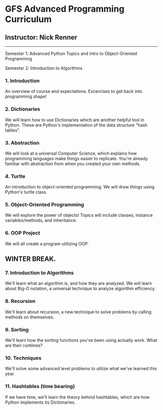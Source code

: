 # GFS Advanced Programming Curriculum
## Instructor: Nick Renner
---


Semester 1: Advanced Python Topics and intro to Object-Oriented Programming

Semester 2: Introduction to Algorithms

### 1. Introduction

An overview of course and expectations. Excercises to get back into programming shape!

### 2. Dictionaries

We will learn how to use Dictionaries which are another helpful tool in Python. These are Python's implementation of the data structure "hash tables".

### 3. Abstraction

We will look at a universal Computer Science, which explains how programming languages make things easier to replicate. You're already familiar with abstraction from when you created your own methods.

### 4. Turtle

An introduction to object-oriented programming. We will draw things using Python's turtle class.

### 5. Object-Oriented Programming

We will explore the power of objects! Topics will include classes, instance variables/methods, and inheritance.

### 6. OOP Project

We will all create a program utilizing OOP.

## WINTER BREAK.

### 7. Introduction to Algorithms

We'll learn what an algorithm is, and how they are analyzed. We will learn about Big-O notation, a universal technique to analyze algorithm efficiency.

### 8. Recursion

We'll learn about recursion, a new technique to solve problems by calling methods on themselves.

### 9. Sorting

We'll learn how the sorting functions you've been using actually work. What are their runtimes?

### 10. Techniques

We'll solve some advanced level problems to utilize what we've learned this year.

### 11. Hashtables (time bearing)

If we have time, we'll learn the theory behind hashtables, which are how Python implements its Dictionaries.
